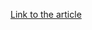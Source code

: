 [Link to the article](https://www.securityweek.com/ford-says-leaked-data-comes-from-supplier-and-is-not-sensitive/)
